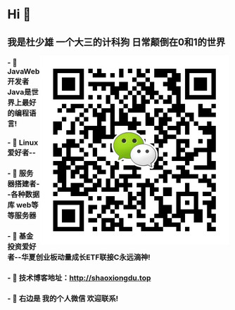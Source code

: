# Hi 👋

## 我是杜少雄 一个大三的计科狗  日常颠倒在0和1的世界
<img align="right" alt="联系我" title="联系我" src="https://github.com/ShaoxiongDu/ShaoxiongDu/blob/main/wechat.jpg" />

### - 🌱 JavaWeb开发者 Java是世界上最好的编程语言! 
### - 🌱 Linux爱好者-- 
### - 🌱 服务器搭建者--各种数据库 web等等服务器 
### - 🌱 基金投资爱好者--华夏创业板动量成长ETF联接C永远滴神!  

### - 💬 技术博客地址：http://shaoxiongdu.top
### - 💬 右边是 我的个人微信 欢迎联系!

